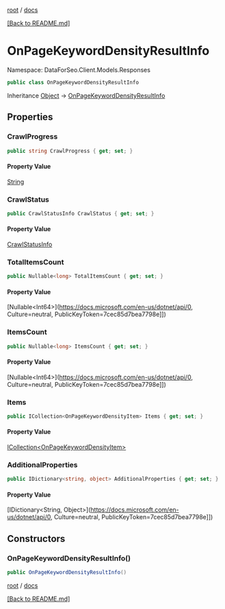[root](./../ "root") / [docs](./ "docs")

[[Back to README.md]](./../README.md "[Back to README.md]")

# OnPageKeywordDensityResultInfo

Namespace: DataForSeo.Client.Models.Responses

```csharp
public class OnPageKeywordDensityResultInfo
```

Inheritance [Object](https://docs.microsoft.com/en-us/dotnet/api/Object) → [OnPageKeywordDensityResultInfo](./OnPageKeywordDensityResultInfo.md)

## Properties

### **CrawlProgress**

```csharp
public string CrawlProgress { get; set; }
```

#### Property Value

[String](https://docs.microsoft.com/en-us/dotnet/api/String)<br>

### **CrawlStatus**

```csharp
public CrawlStatusInfo CrawlStatus { get; set; }
```

#### Property Value

[CrawlStatusInfo](./CrawlStatusInfo.md)<br>

### **TotalItemsCount**

```csharp
public Nullable<long> TotalItemsCount { get; set; }
```

#### Property Value

[Nullable&lt;Int64&gt;](https://docs.microsoft.com/en-us/dotnet/api/0, Culture=neutral, PublicKeyToken=7cec85d7bea7798e]])<br>

### **ItemsCount**

```csharp
public Nullable<long> ItemsCount { get; set; }
```

#### Property Value

[Nullable&lt;Int64&gt;](https://docs.microsoft.com/en-us/dotnet/api/0, Culture=neutral, PublicKeyToken=7cec85d7bea7798e]])<br>

### **Items**

```csharp
public ICollection<OnPageKeywordDensityItem> Items { get; set; }
```

#### Property Value

[ICollection&lt;OnPageKeywordDensityItem&gt;](./OnPageKeywordDensityItem.md)<br>

### **AdditionalProperties**

```csharp
public IDictionary<string, object> AdditionalProperties { get; set; }
```

#### Property Value

[IDictionary&lt;String, Object&gt;](https://docs.microsoft.com/en-us/dotnet/api/0, Culture=neutral, PublicKeyToken=7cec85d7bea7798e]])<br>

## Constructors

### **OnPageKeywordDensityResultInfo()**

```csharp
public OnPageKeywordDensityResultInfo()
```

[root](./../ "root") / [docs](./ "docs")

[[Back to README.md]](./../README.md "[Back to README.md]")